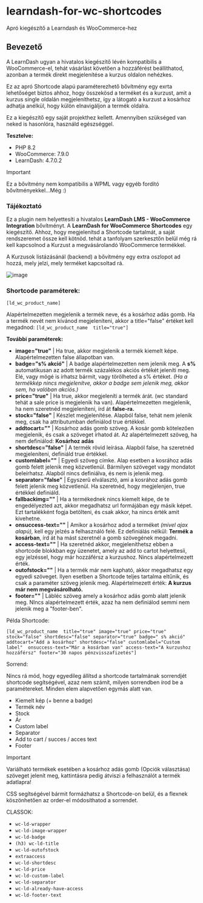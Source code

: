 # learndash-for-wc-shortcodes
Apró kiegészítő a Learndash és WooCommerce-hez

## Bevezető

A LearnDash ugyan a hivatalos kiegészítő lévén kompatibilis a WooCommerce-el, tehát vásárlást követően a hozzáférést beállíthatod, azonban a termék direkt megjelenítése a kurzus oldalon nehézkes.

Ez az apró Shortcode alapú paraméterezhető bővítmény egy exrta lehetőséget biztos ahhoz, hogy összekösd a terméket és a kurzust, amit a kurzus single oldalán megjeleníthetsz, így a látogató a kurzust a kosárhoz adhatja 
anélkül, hogy külön elnavigáljon a termék oldalra.

Ez a kiegészítő egy saját projekthez kellett. Amennyiben szükséged van neked is hasonlóra, használd egészséggel.

**Tesztelve:**

* PHP 8.2
* WooCommerce: 7.9.0
* LearnDash: 4.7.0.2

> [!IMPORTANT]
> Ez a bővítmény nem kompatibilis a WPML vagy egyéb fordító bővítményekkel...Még :)

### Tájékoztató

Ez a plugin nem helyettesíti a hivatalos **LearnDash LMS - WooCommerce Integration** bővítményt. A **LearnDash for WooCommerce Shortcodes** egy kiegészítő. Ahhoz, hogy megjelenítsd a Shortcode tartalmát, a saját rendszeremet össze kell kötnöd. tehát a tanfolyam szerkesztőn belül még rá kell kapcsolnod a Kurzust a megvásárolandó WooCommerce termékkel.

A Kurzusok listázásánál (backend) a bővítmény egy extra oszlopot ad hozzá, mely jelzi, mely terméket kapcsoltad rá.

![image](https://github.com/Lonsdale201/learndash-for-wc-shortcodes/assets/23199033/fc07379e-0a89-400c-a5b5-cd8ab01bcd77)



### Shortcode paraméterek:

`[ld_wc_product_name]`

Alapértelmezetten megjelenik a termék neve, és a kosárhoz adás gomb. Ha a termék nevét nem kívánod megjeleníteni, akkor a title="false" értéket kell megadnod: `[ld_wc_product_name  title="true"]`

**További paraméterek:**

- **image="true"**     |  Ha true, akkor megjelenik a termék kiemelt képe. Alapértelmezetten false állapotban van.
- **badge="s% akció"** |  A badge alapértelmezetten nem jelenik meg. A **s%** automatikusan az adott termék százalékos akciós értékét jeleníti meg. Elé, vagy mögé is írhatsz bármit, vagy törölheted a s% értéket. *(Ha a termékkép                      nincs megjelenítve, akkor a badge sem jelenik meg, akkor sem, ha valóban akciós.)*
- **price="true"**     |  Ha true, akkor megjeleníti a termék árát. (wc standard tehát a sale price is megjelenik ha van). Alapértelmezetten megjelenik, ha nem szeretnéd megjeleníteni, írd át **false-ra.**
- **stock="false"**    |  Készlet megjelenítése. Alapból false, tehát nem jelenik meg, csak ha attributumban definiálod true értékkel.
- **addtocart=""**     |  Kosárhoz adás gomb szöveg. A kosár gomb kötelezően megjelenik, és csak a szöveget írhatod át. Az alapértelmezett szöveg, ha nem definiálod: **Kosárhoz adás**
- **shortdesc="false"**  | A termék rövid leírása. Alapból false, ha szeretnéd megjeleníteni, definiáld true értékkel.
- **customlabel=""**    | Egyedi szöveg címke. Alap esetben a kosrához adás gomb felett jelenik meg közvetlenül. Bármilyen szöveget vagy mondatot beleírhatsz. Alapból nincs definiálva, és nem is jelenik meg.
- **separator="false"** | Egyszerű elválasztó, ami a kosrához adás gomb felett jelenik meg közvetlenül. Ha szeretnéd, hogy megjelenjen, true értékkel definiáld.
- **fallbackimg=""**   | Ha a termékednek nincs kiemelt képe, de te engedélyezted azt, akkor megadhatsz url formájában egy másik képet. Ezt tartalékként fogja betölteni, és csak akkor, ha nincs érték amit kivehetne.
- **onsuccess-text=""** | Amikor a kosárhoz adod a terméket *(mivel ajax alapú),* kell egy jelzés a felhasználó felé. Ez definiálás nélkül: **Termék a kosárban**, írd át ha mást szeretnél a gomb szövegének megadni.
- **access-text=""**  | Ha szeretnéd akkor, megjeleníthetsz ebben a shortcode blokkban egy üzenetet, amely az add to cartot helyettesíi, egy jelzéssel, hogy már hozzáférsz a kurzushoz. Nincs alapértelmezett érték.
- **outofstock=""**   | Ha a termék már nem kapható, akkor megadhatsz egy egyedi szöveget. Ilyen esetben a Shortcode teljes tartalma eltűnik, és csak a paraméter szöveg jelenik meg. Alapértelmezett érték: **A kurzus már nem                           megvásárolható.**
- **footer=""**  | Lábléc szöveg amely a kosárhoz adás gomb alatt jelenik meg. NIncs alapértelmezett érték, azaz ha nem definiálod semmi nem jelenik meg a "footer-ben".
  
Példa Shortcode:

`[ld_wc_product_name  title="true" image="true" price="true" stock="false" shortdesc="false" separator="true" badge=" s% akció" addtocart="Add a kosárhoz" shortdesc="false" customlabel="Custom label" 
onsuccess-text="Már a kosárban van" access-text="A kurzushoz hozzáférsz" footer="30 napos pénzvisszafizetés"]`

Sorrend:

Nincs rá mód, hogy egyedileg állítsd a shortcode tartalmának sorrendjét shortcode segítségével, azaz nem számít, milyen sorrendben írod be a paramétereket. Minden elem alapvetően egymás alatt van.

* Kiemelt kép (+ benne a badge)
* Termék név
* Stock
* Ár
* Custom label
* Separator
* Add to cart / succes / acces text
* Footer

> [!IMPORTANT]
> Variálható termékek esetében a kosárhoz adás gomb (Opciók választása) szöveget jelenít meg, kattintásra pedig átviszi a felhasználót a termék adatlapra!

CSS segítségével bármit formázhatsz a Shortcode-on belül, és a flexnek köszönhetően az order-el módosíthatod a sorrendet.

CLASSOK:

* `wc-ld-wrapper`
*  `wc-ld-image-wrapper`
*  `wc-ld-badge`
*  `(h3) wc-ld-title`
*  `wc-ld-outofstock`
*  `extraaccess`
*  `wc-ld-shortdesc`
*  `wc-ld-price`
*  `wc-ld-custom-label`
*  `wc-ld-separator`
*  `wc-ld-already-have-access`
*  `wc-ld-footer-text`


